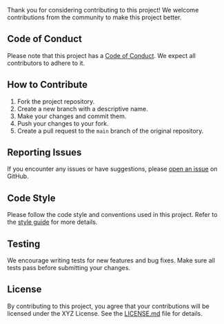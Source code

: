 Thank you for considering contributing to this project! We welcome contributions from the community to make this project better.

## Code of Conduct

Please note that this project has a [Code of Conduct](CODE_OF_CONDUCT.md). We expect all contributors to adhere to it.

## How to Contribute

1. Fork the project repository.
2. Create a new branch with a descriptive name.
3. Make your changes and commit them.
4. Push your changes to your fork.
5. Create a pull request to the `main` branch of the original repository.

## Reporting Issues

If you encounter any issues or have suggestions, please [open an issue](https://github.com/yourusername/yourproject/issues) on GitHub.

## Code Style

Please follow the code style and conventions used in this project. Refer to the [style guide](STYLE_GUIDE.md) for more details.

## Testing

We encourage writing tests for new features and bug fixes. Make sure all tests pass before submitting your changes.

## License

By contributing to this project, you agree that your contributions will be licensed under the XYZ License. See the [LICENSE.md](LICENSE.md) file for details.
